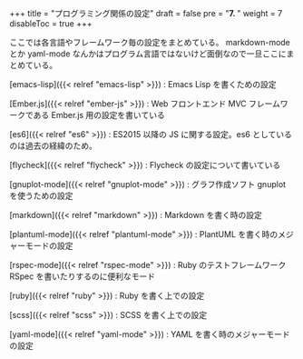 +++
title = "プログラミング関係の設定"
draft = false
pre = "<b>7. </b>"
weight = 7
disableToc = true
+++

ここでは各言語やフレームワーク毎の設定をまとめている。
markdown-mode とか yaml-mode なんかはプログラム言語ではないけど面倒なので一旦ここにまとめている。

[emacs-lisp]({{< relref "emacs-lisp" >}})
: Emacs Lisp を書くための設定

[Ember.js]({{< relref "ember-js" >}})
: Web フロントエンド MVC フレームワークである Ember.js 用の設定を書いている

[es6]({{< relref "es6" >}})
: ES2015 以降の JS に関する設定。es6 としているのは過去の経緯のため。

[flycheck]({{< relref "flycheck" >}})
: Flycheck の設定について書いている

[gnuplot-mode]({{< relref "gnuplot-mode" >}})
: グラフ作成ソフト gnuplot を使うための設定

[markdown]({{< relref "markdown" >}})
: Markdown を書く時の設定

[plantuml-mode]({{< relref "plantuml-mode" >}})
: PlantUML を書く時のメジャーモードの設定

[rspec-mode]({{< relref "rspec-mode" >}})
: Ruby のテストフレームワーク RSpec を書いたりするのに便利なモード

[ruby]({{< relref "ruby" >}})
: Ruby を書く上での設定

[scss]({{< relref "scss" >}})
: SCSS を書く上での設定

[yaml-mode]({{< relref "yaml-mode" >}})
: YAML を書く時のメジャーモードの設定
